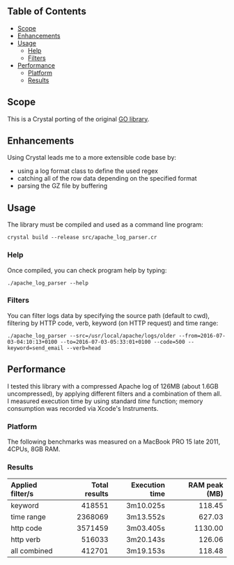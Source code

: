 ## Table of Contents
* [Scope](#scope)
* [Enhancements](#enhancements)
* [Usage](#usage)
  * [Help](#help)
  * [Filters](#filters)
* [Performance](#performance)
  * [Platform](#platform)
  * [Results](#results)

## Scope
This is a Crystal porting of the original [GO library](https://github.com/costajob/apache-log-parser).

## Enhancements
Using Crystal leads me to a more extensible code base by:
* using a log format class to define the used regex
* catching all of the row data depending on the specified format
* parsing the GZ file by buffering

## Usage
The library must be compiled and used as a command line program:

```
crystal build --release src/apache_log_parser.cr
```

### Help
Once compiled, you can check program help by typing:

```
./apache_log_parser --help
```

### Filters
You can filter logs data by specifying the source path (default to cwd), filtering by HTTP code, verb, keyword (on HTTP request) and time range:

```
./apache_log_parser --src=/usr/local/apache/logs/older --from=2016-07-03-04:10:13+0100 --to=2016-07-03-05:33:01+0100 --code=500 --keyword=send_email --verb=head
``` 

## Performance
I tested this library with a compressed Apache log of 126MB (about 1.6GB uncompressed), by applying different filters and a combination of them all.  
I measured execution time by using standard *time* function; memory consumption was recorded via Xcode's Instruments.

### Platform
The following benchmarks was measured on a MacBook PRO 15 late 2011, 4CPUs, 8GB RAM.

### Results

|  Applied filter/s      | Total results      | Execution time     |   RAM peak (MB) |
| :--------------------- | -----------------: | -----------------: |---------------: |
| keyword                |            418551  |         3m10.025s  |         118.45  |
| time range             |           2368069  |         3m13.552s  |         627.03  |
| http code              |           3571459  |         3m03.405s  |        1130.00  |
| http verb              |            516033  |         3m20.143s  |         126.06  |
| all combined           |            412701  |         3m19.153s  |         118.48  |
